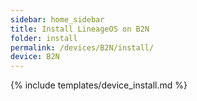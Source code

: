```yaml
---
sidebar: home_sidebar
title: Install LineageOS on B2N
folder: install
permalink: /devices/B2N/install/
device: B2N
---
```

{% include templates/device_install.md %}

